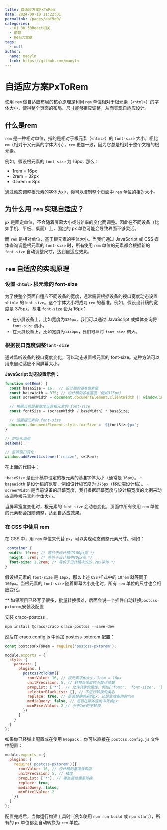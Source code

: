 ```yaml
---
title: 自适应方案PxToRem
date: 2024-09-10 11:22:01
permalink: /pages/aaf9e0/
categories: 
  - 01_30_30React相关
  - 前端
  - React文章
tags: 
  - null
author: 
  name: maoyln
  link: https://github.com/maoyln
---
```


# 自适应方案PxToRem

使用 `rem` 做自适应布局的核心原理是利用 `rem` 单位相对于根元素（`<html>`）的字体大小，使得整个页面的布局、尺寸能够相应调整，从而实现自适应设计。

## 什么是rem

`rem` 是一种相对单位，指的是相对于根元素（`<html>`）的 `font-size` 大小。相比 `em`（相对于父元素的字体大小），`rem` 更加一致，因为它总是相对于整个文档的根元素。

例如，假设根元素的 `font-size` 为 16px，那么：

- 1rem = 16px
- 2rem = 32px
- 0.5rem = 8px

通过动态调整根元素的字体大小，你可以控制整个页面中 `rem` 单位的相对大小。

## 为什么用 `rem` 实现自适应？

`px` 是固定单位，不会随着屏幕大小或分辨率的变化而调整。因此在不同设备（比如手机、平板、桌面）上，固定的 px 单位可能会导致界面不够灵活。

而 `rem` 是相对单位，基于根元素的字体大小。当我们通过 JavaScript 或 CSS 媒体查询调整根元素的 `font-size` 时，所有使用 `rem` 单位的元素都会根据新的 `font-size` 自动调整尺寸，达到自适应效果。

## `rem` 自适应的实现原理

### 设置 `<html>` 根元素的 font-size

为了使整个页面自适应不同设备的宽度，通常需要根据设备的视口宽度动态设置 `<html>` 的`font-size`。这个字体大小将成为 `rem` 的基准。例如，假设设计稿的宽度是 375px，基准 `font-size` 设为 16px：

- 在小屏设备上，比如宽度为`320px`，我们可以通过 JavaScript 或媒体查询将 `font-size` 调小。
- 在大屏设备上，比如宽度为`1440px`，我们可以将 `font-size` 调大。

### 根据视口宽度调整`font-size`

通过监听设备的视口宽度变化，可以动态设置根元素的 font-size。这种方法可以用来自动适应不同屏幕大小。

**JavaScript 动态设置示例：**

```javascript
function setRem() {
  const baseSize = 16;  // 设计稿的基准像素值
  const baseWidth = 375; // 设计稿的基准宽度（例如375px）
  const screenWidth = document.documentElement.clientWidth || window.innerWidth;

  // 根据当前屏幕宽度计算根元素的 font-size
  const fontSize = (screenWidth / baseWidth) * baseSize;

  // 设置根元素的 font-size
  document.documentElement.style.fontSize = `${fontSize}px`;
}

// 初始化调用
setRem();

// 监听窗口变化
window.addEventListener('resize', setRem);

```

在上面的代码中：

-`baseSize` 是设计稿中设定的根元素的基准字体大小（通常是 `16px`）。
-`baseWidth` 是设计稿的宽度，例如设计稿宽度为 `375px`（移动端设计稿）。
-`screenWidth` 是当前设备的屏幕宽度，我们根据屏幕宽度与设计稿宽度的比例来动态调整根元素的字体大小。

当屏幕宽度变化时，根元素的 `font-size` 会动态变化，页面中所有使用 `rem` 单位的元素都会跟随调整，达到自适应效果。

### 在 CSS 中使用 rem

在 CSS 中，用 `rem` 单位来代替 `px`，可以实现动态调整元素尺寸。例如：

```css
.container {
  width: 10rem; /* 等价于设计稿中160px宽 */
  height: 5rem; /* 等价于设计稿中80px高 */
  font-size: 1.2rem; /* 等价于设计稿中的19.2px字体 */
}

```

假设根元素的 `font-size` 是 `16px`，那么上述 `CSS` 样式中的 `10rem` 就等同于 `160px`。当根元素的 `font-size` 随着屏幕大小变化时，所有 `rem` 单位的尺寸也会相应变化。

** 如果项目已经写了很多，批量转换很难，后面会说一个插件自动转换`postcss-pxtorem`,安装及配置

安装 craco-postcss：

```javascript
npm install @craco/craco craco-postcss --save-dev
```

然后在 craco.config.js 中添加 postcss-pxtorem 配置：
```javascript
const postcssPxToRem = require('postcss-pxtorem');

module.exports = {
  style: {
    postcss: {
      plugins: [
        postcssPxToRem({
          rootValue: 16, // 根元素字体大小，1rem = 16px
          unitPrecision: 5, // 转换后保留的小数点位数
          propList: ['*'], // 允许转换的属性，例如['font', 'font-size', 'line-height', 'letter-spacing']
          selectorBlackList: [], // 不进行转换的类名
          replace: true, // 是否替换原来的px，还是生成备用的rem
          mediaQuery: false, // 是否在媒体查询中转换px
          minPixelValue: 2 // 小于2px的不转换
        })
      ]
    }
  }
};

```

如果你已经弹出配置或在使用 `Webpack`： 你可以直接在 `postcss.config.js` 文件中配置：

```javascript
module.exports = {
  plugins: [
    require('postcss-pxtorem')({
      rootValue: 16, // 设计稿的基准像素值
      unitPrecision: 5, // 精度
      propList: ['*'], // 哪些属性需要转换
      replace: true,
      mediaQuery: false,
      minPixelValue: 2
    })
  ]
};

```

配置完成后，当你运行构建工具时（例如使用 `npm run build` 或 `npm start`），所有的 `px` 单位都会自动转换为 `rem` 单位。


